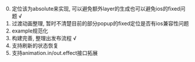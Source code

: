 0. 定位该为absolute来实现, 可以避免额外layer的生成也可以避免ios的fixed问题 √
1. 过渡动画整理, 暂时不清楚目前的部分popup的fixed定位是否有ios兼容性问题
2. example规范化
3. 构建完善, 整理出发布流程 √
4. 支持刷新的状态恢复
5. 支持animation.in/out.effect接口拓展